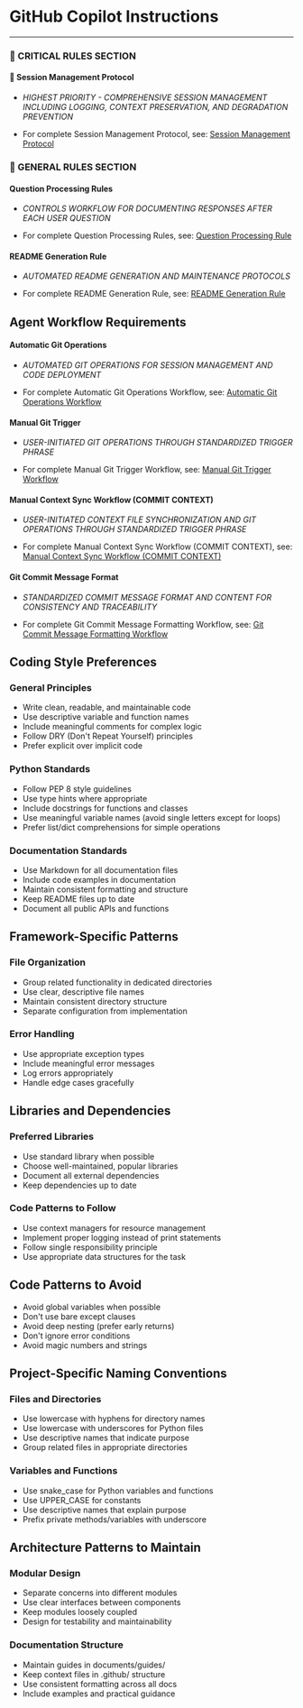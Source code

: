 # GitHub Copilot Instructions

---
### 🔴 CRITICAL RULES SECTION

#### 🔴 Session Management Protocol
- *HIGHEST PRIORITY - COMPREHENSIVE SESSION MANAGEMENT INCLUDING LOGGING, CONTEXT PRESERVATION, AND DEGRADATION PREVENTION*

- For complete Session Management Protocol, see: [Session Management Protocol](./instructions/core-protocols/session-management-protocol.md)

### 🔴 GENERAL RULES SECTION

#### Question Processing Rules
- *CONTROLS WORKFLOW FOR DOCUMENTING RESPONSES AFTER EACH USER QUESTION*

- For complete Question Processing Rules, see: [Question Processing Rule](./instructions/rules/question-processing-rule.md)

#### README Generation Rule
- *AUTOMATED README GENERATION AND MAINTENANCE PROTOCOLS*

- For complete README Generation Rule, see: [README Generation Rule](./instructions/rules/readme-generation-rule.md)


## Agent Workflow Requirements

#### Automatic Git Operations
- *AUTOMATED GIT OPERATIONS FOR SESSION MANAGEMENT AND CODE DEPLOYMENT*

- For complete Automatic Git Operations Workflow, see: [Automatic Git Operations Workflow](./instructions/workflows/automatic-git-operations.md)

#### Manual Git Trigger
- *USER-INITIATED GIT OPERATIONS THROUGH STANDARDIZED TRIGGER PHRASE*

- For complete Manual Git Trigger Workflow, see: [Manual Git Trigger Workflow](./instructions/workflows/manual-git-trigger.md)

#### Manual Context Sync Workflow (COMMIT CONTEXT)
- *USER-INITIATED CONTEXT FILE SYNCHRONIZATION AND GIT OPERATIONS THROUGH STANDARDIZED TRIGGER PHRASE*

- For complete Manual Context Sync Workflow (COMMIT CONTEXT), see: [Manual Context Sync Workflow (COMMIT CONTEXT)](./instructions/workflows/manual-context-sync.md)

#### Git Commit Message Format
- *STANDARDIZED COMMIT MESSAGE FORMAT AND CONTENT FOR CONSISTENCY AND TRACEABILITY*

- For complete Git Commit Message Formatting Workflow, see: [Git Commit Message Formatting Workflow](./instructions/workflows/git-commit-message-format.md)

## Coding Style Preferences

### General Principles
- Write clean, readable, and maintainable code
- Use descriptive variable and function names
- Include meaningful comments for complex logic
- Follow DRY (Don't Repeat Yourself) principles
- Prefer explicit over implicit code

### Python Standards
- Follow PEP 8 style guidelines
- Use type hints where appropriate
- Include docstrings for functions and classes
- Use meaningful variable names (avoid single letters except for loops)
- Prefer list/dict comprehensions for simple operations

### Documentation Standards
- Use Markdown for all documentation files
- Include code examples in documentation
- Maintain consistent formatting and structure
- Keep README files up to date
- Document all public APIs and functions

## Framework-Specific Patterns

### File Organization
- Group related functionality in dedicated directories
- Use clear, descriptive file names
- Maintain consistent directory structure
- Separate configuration from implementation

### Error Handling
- Use appropriate exception types
- Include meaningful error messages
- Log errors appropriately
- Handle edge cases gracefully

## Libraries and Dependencies

### Preferred Libraries
- Use standard library when possible
- Choose well-maintained, popular libraries
- Document all external dependencies
- Keep dependencies up to date

### Code Patterns to Follow
- Use context managers for resource management
- Implement proper logging instead of print statements
- Follow single responsibility principle
- Use appropriate data structures for the task

## Code Patterns to Avoid
- Avoid global variables when possible
- Don't use bare except clauses
- Avoid deep nesting (prefer early returns)
- Don't ignore error conditions
- Avoid magic numbers and strings

## Project-Specific Naming Conventions

### Files and Directories
- Use lowercase with hyphens for directory names
- Use lowercase with underscores for Python files
- Use descriptive names that indicate purpose
- Group related files in appropriate directories

### Variables and Functions
- Use snake_case for Python variables and functions
- Use UPPER_CASE for constants
- Use descriptive names that explain purpose
- Prefix private methods/variables with underscore

## Architecture Patterns to Maintain

### Modular Design
- Separate concerns into different modules
- Use clear interfaces between components
- Keep modules loosely coupled
- Design for testability and maintainability

### Documentation Structure
- Maintain guides in documents/guides/
- Keep context files in .github/ structure
- Use consistent formatting across all docs
- Include examples and practical guidance
